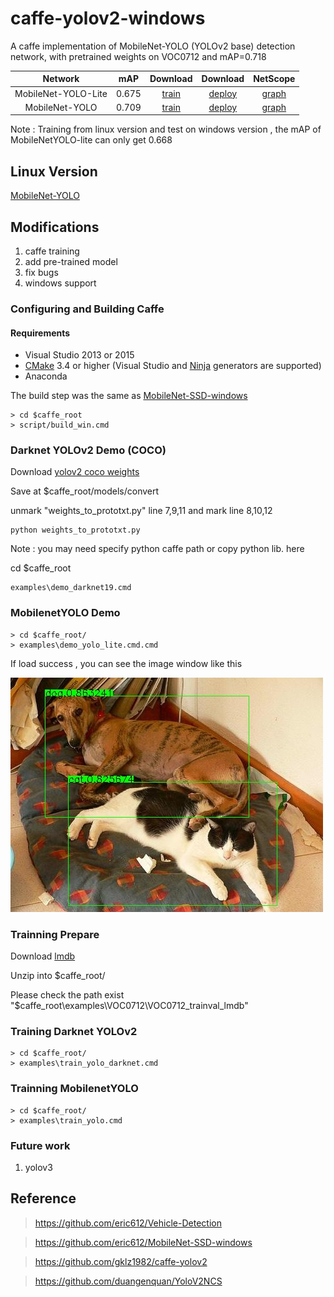# caffe-yolov2-windows

A caffe implementation of MobileNet-YOLO (YOLOv2 base) detection network, with pretrained weights on VOC0712 and mAP=0.718

Network|mAP|Download|Download|NetScope
:---:|:---:|:---:|:---:|:---:
MobileNet-YOLO-Lite|0.675|[train](models/MobileNet/mobilenet_iter_73000.caffemodel)|[deploy](https://github.com/eric612/MobileNet-YOLO/blob/master/models/yolov2/mobilenet_yolo_lite_deploy_iter_62000.caffemodel)|[graph](http://ethereon.github.io/netscope/#/gist/11229dc092ef68d3b37f37ce4d9cdec8)
MobileNet-YOLO|0.709|[train](models/MobileNet/mobilenet_iter_73000.caffemodel)|[deploy](https://github.com/eric612/MobileNet-YOLO/blob/master/models/yolov2/mobilenet_yolo_deploy_iter_80000.caffemodel)|[graph](http://ethereon.github.io/netscope/#/gist/52f298d84f8fa4ebb2bb94767fa6ca88)

Note : Training from linux version and test on windows version , the mAP of MobileNetYOLO-lite can only get 0.668

## Linux Version

[MobileNet-YOLO](https://github.com/eric612/MobileNet-YOLO)

## Modifications

1. caffe training 
2. add pre-trained model
3. fix bugs
4. windows support

### Configuring and Building Caffe 

#### Requirements

 - Visual Studio 2013 or 2015
 - [CMake](https://cmake.org/) 3.4 or higher (Visual Studio and [Ninja](https://ninja-build.org/) generators are supported)
 - Anaconda 

The build step was the same as [MobileNet-SSD-windows](https://github.com/eric612/MobileNet-SSD-windows)
 
```
> cd $caffe_root
> script/build_win.cmd 
```

### Darknet YOLOv2 Demo (COCO)

Download [yolov2 coco weights](https://pjreddie.com/darknet/yolov2/)

Save at $caffe_root/models/convert 

unmark "weights_to_prototxt.py" line 7,9,11 and mark line 8,10,12

```
python weights_to_prototxt.py
```

Note : you may need specify python caffe path or copy python lib. here

cd $caffe_root

```
examples\demo_darknet19.cmd
```

### MobilenetYOLO Demo

```
> cd $caffe_root/
> examples\demo_yolo_lite.cmd.cmd
```

If load success , you can see the image window like this 

![alt tag](00002.jpg)


### Trainning Prepare

Download [lmdb](https://drive.google.com/open?id=19pBP1NwomDvm43xxgDaRuj_X4KubwuCZ)

Unzip into $caffe_root/ 

Please check the path exist "$caffe_root\examples\VOC0712\VOC0712_trainval_lmdb"


### Training Darknet YOLOv2 

```
> cd $caffe_root/
> examples\train_yolo_darknet.cmd
```


### Trainning MobilenetYOLO
  
```
> cd $caffe_root/
> examples\train_yolo.cmd
```


### Future work 

1. yolov3 

## Reference

> https://github.com/eric612/Vehicle-Detection

> https://github.com/eric612/MobileNet-SSD-windows

> https://github.com/gklz1982/caffe-yolov2

> https://github.com/duangenquan/YoloV2NCS